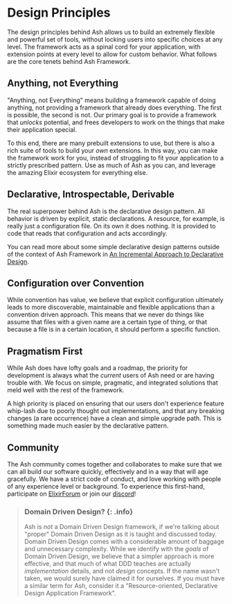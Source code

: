<!--
SPDX-FileCopyrightText: 2020 Zach Daniel

SPDX-License-Identifier: MIT
-->

# Design Principles

The design principles behind Ash allows us to build an extremely flexible and powerful set of tools, without locking users into specific choices at any level. The framework acts as a spinal cord for your application, with extension points at every level to allow for custom behavior. What follows are the core tenets behind Ash Framework.

## Anything, not Everything

"Anything, not Everything" means building a framework capable of doing anything, not providing a framework that already does everything. The first is possible, the second is not. Our primary goal is to provide a framework that _unlocks_ potential, and frees developers to work on the things that make their application special.

To this end, there are many prebuilt extensions to use, but there is also a rich suite of tools to build your _own_ extensions. In this way, you can make the framework work for you, instead of struggling to fit your application to a strictly prescribed pattern. Use as much of Ash as you can, and leverage the amazing Elixir ecosystem for everything else.

## Declarative, Introspectable, Derivable

The real superpower behind Ash is the declarative design pattern. All behavior is driven by explicit, static declarations. A resource, for example, is really just a configuration file. On its own it does nothing. It is provided to code that reads that configuration and acts accordingly.

You can read more about some simple declarative design patterns outside of the context of Ash Framework in [An Incremental Approach to Declarative Design](https://zachdaniel.dev/incremental-declarative-design).

## Configuration over Convention

While convention has value, we believe that explicit configuration ultimately leads to more discoverable, maintainable and flexible applications than a convention driven approach. This means that we never do things like assume that files with a given name are a certain type of thing, or that because a file is in a certain location, it should perform a specific function.

## Pragmatism First

While Ash does have lofty goals and a roadmap, the priority for development is always what the _current_ users of Ash need or are having trouble with. We focus on simple, pragmatic, and integrated solutions that meld well with the rest of the framework.

A high priority is placed on ensuring that our users don't experience feature whip-lash due to poorly thought out implementations, and that any breaking changes (a rare occurrence) have a clean and simple upgrade path. This is something made much easier by the declarative pattern.

## Community

The Ash community comes together and collaborates to make sure that we can all build our software quickly, effectively and in a way that will age gracefully. We have a strict code of conduct, and love working with people of any experience level or background. To experience this first-hand, participate on [ElixirForum](https://elixirforum.com/c/elixir-framework-forums/ash-framework-forum/123) or join our [discord](https://discord.gg/D7FNG2q)!

> ### Domain Driven Design? {: .info}
>
>  Ash is _not_ a Domain Driven Design framework, if we're talking about "proper" Domain Driven Design as it is taught and discussed today. Domain Driven Design comes with a considerable amount of baggage and unnecessary complexity. While we identify with the *goals* of Domain Driven Design, we believe that a simpler approach is more effective, and that much of what DDD teaches are actually _implementation_ details, and not _design_ concepts. If the name wasn't taken, we would surely have claimed it for ourselves. If you must have a similar term for Ash, consider it a "Resource-oriented, Declarative Design Application Framework".
